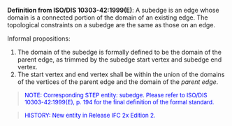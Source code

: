 **Definition from ISO/DIS 10303-42:1999(E)**: A subedge is an edge whose domain is a connected portion of the domain of an existing edge. The topological constraints on a subedge are the same as those on an edge.

Informal propositions:

1. The domain of the subedge is formally defined to be the domain of the parent edge, as trimmed by the subedge start vertex and subedge end vertex.
2. The start vertex and end vertex shall be within the union of the domains of the vertices of the parent edge and the domain of the _parent edge_.

> <font color="#0000FF" size="-1">NOTE: Corresponding STEP
		entity: subedge. Please refer to ISO/DIS 10303-42:1999(E), p. 194 for the final
		definition of the formal standard. </font>

> <font color="#0000FF" size="-1">HISTORY: New entity in Release
		IFC 2x Edition 2. </font>